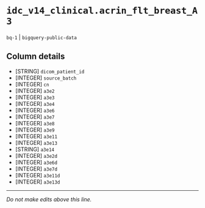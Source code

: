 # `idc_v14_clinical.acrin_flt_breast_A3`
`bq-1` | `bigquery-public-data`

## Column details
* [STRING]    `dicom_patient_id`
* [INTEGER]   `source_batch`
* [INTEGER]   `cn`
* [INTEGER]   `a3e2`
* [INTEGER]   `a3e3`
* [INTEGER]   `a3e4`
* [INTEGER]   `a3e6`
* [INTEGER]   `a3e7`
* [INTEGER]   `a3e8`
* [INTEGER]   `a3e9`
* [INTEGER]   `a3e11`
* [INTEGER]   `a3e13`
* [STRING]    `a3e14`
* [INTEGER]   `a3e2d`
* [INTEGER]   `a3e6d`
* [INTEGER]   `a3e7d`
* [INTEGER]   `a3e11d`
* [INTEGER]   `a3e13d`

-------------------------------------------------------------------------------
*Do not make edits above this line.*
